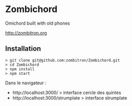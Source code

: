 # Zombichord
Omichord built with old phones

http://zombitron.org

## Installation
```
> git clone git@github.com:zombitron/Zombichord.git
> cd Zombichord
> npm install
> npm start
```

Dans le navigateur : 
- http://localhost:3000/ > interface cercle des quintes
- http://localhost:3000/strumplate > interface strumplate
